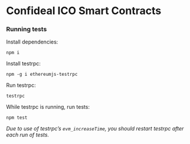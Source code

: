 Confideal ICO Smart Contracts
=============================

### Running tests

Install dependencies:
```
npm i
```

Install testrpc:
```
npm -g i ethereumjs-testrpc
```

Run testrpc:
```
testrpc
```

While testrpc is running, run tests:
```
npm test
```

*Due to use of testrpc’s `evm_increaseTime`, you should restart testrpc after each run of tests.*